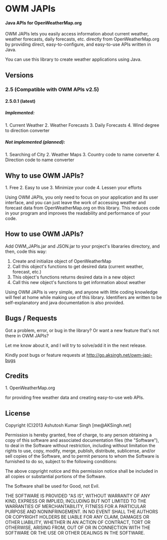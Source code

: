 <h1>OWM JAPIs</h1>

<h4>Java APIs for OpenWeatherMap.org</h4>

OWM JAPIs lets you easily access information about current weather, weather forecasts, 
daily forecasts, etc. directly from OpenWeatherMap.org by providing direct, easy-to-configure, and 
easy-to-use APIs written in Java. 

You can use this library to create weather applications using Java.



<h2>Versions</h2>
<h3>2.5 (Compatible with OWM APIs v2.5)</h3>


<h4>2.5.0.1 (latest)</h4>

<h5>Implemented:</h5>
1. Current Weather
2. Weather Forecasts
3. Daily Forecasts
4. Wind degree to direction converter

<h5>Not implemented (planned):</h5>
1. Searching of City
2. Weather Maps
3. Country code to name converter
4. Direction code to name converter



<h2>Why to use OWM JAPIs?</h2>
1. Free
2. Easy to use
3. Minimize your code
4. Lessen your efforts

Using OWM JAPIs, you only need to focus on your application and its user interface, and you can just leave 
the work of accessing weather and forecast data from OpenWeatherMap.org on this library. This reduces code 
in your program and improves the readability and performance of your code.



<h2>How to use OWM JAPIs?</h2>
Add OWM_JAPIs.jar and JSON.jar to your project's libararies directory, and then, code this way:

1. Create and initialize object of OpenWeatherMap
2. Call this object's functions to get desired data (current weather, forecast, etc.)
3. This object's functions returns desired data in a new object
4. Call this new object's functions to get information about weather

Using OWM JAPIs is very simple, and anyone with little coding knowledge will feel at home while making use 
of this library. Identifiers are written to be self-explanatory and java documentation is also provided.



<h2>Bugs / Requests</h2>
Got a problem, error, or bug in the library? Or want a new feature that's not there in OWM JAPIs?

Let me know about it, and I will try to solve/add it in the next release.

Kindly post bugs or feature requests at http://go.aksingh.net/owm-japi-bugs



<h2>Credits</h2>
1. OpenWeatherMap.org

for providing free weather data and creating easy-to-use web APIs.



<h2>License</h2>
Copyright (C)2013 Ashutosh Kumar Singh [me@AKSingh.net]
  
Permission is hereby granted, free of charge, to any person obtaining 
a copy of this software and associated documentation files (the "Software"), 
to deal in the Software without restriction, including without limitation 
the rights to use, copy, modify, merge, publish, distribute, sublicense, 
and/or sell copies of the Software, and to permit persons to whom the 
Software is furnished to do so, subject to the following conditions:
  
The above copyright notice and this permission notice shall be included 
in all copies or substantial portions of the Software.

The Software shall be used for Good, not Evil.
 
THE SOFTWARE IS PROVIDED "AS IS", WITHOUT WARRANTY OF ANY KIND, EXPRESS 
OR IMPLIED, INCLUDING BUT NOT LIMITED TO THE WARRANTIES OF MERCHANTABILITY, 
FITNESS FOR A PARTICULAR PURPOSE AND NONINFRINGEMENT. IN NO EVENT SHALL 
THE AUTHORS OR COPYRIGHT HOLDERS BE LIABLE FOR ANY CLAIM, DAMAGES OR 
OTHER LIABILITY, WHETHER IN AN ACTION OF CONTRACT, TORT OR OTHERWISE, 
ARISING FROM, OUT OF OR IN CONNECTION WITH THE SOFTWARE OR THE USE OR 
OTHER DEALINGS IN THE SOFTWARE.
